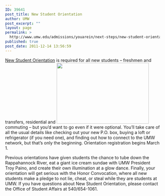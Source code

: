 ```yaml
---
ID: 39641
post_title: New Student Orientation
author: UMW
post_excerpt: ""
layout: page
permalink: >
  http://www.umw.edu/admissions/youarein/next-steps/new-student-orientation/
published: true
post_date: 2011-12-14 13:56:59
---
```

<a href="https://orientation.umw.edu/">New Student Orientation</a> is required for all new students – freshmen and transfers, residential and <a href="http://www.umw.edu/admissions/wp-content/uploads/sites/6/2019/11/Orientation-22.jpg"><img class="alignright size-medium wp-image-48718" src="http://www.umw.edu/admissions/wp-content/uploads/sites/6/2019/11/Orientation-22-300x198.jpg" alt="" width="300" height="198" /></a>commuting – but you’d want to go even if it were optional. You’ll take care of all the usual details like checking out your new P.O. box, buying a loft or refrigerator (if you need one), and finding out how to connect to the UMW network, but that’s only the beginning. Orientation registration begins March 1.

Previous orientations have given students the chance to tube down the Rappahannock River, eat a giant ice cream sundae with UMW President Troy Paino, and create their own illumination at a glow dance. Finally, your orientation will get serious with the Honor Convocation, where all new students make a pledge to not lie, cheat, or steal while they are students at UMW. If you have questions about New Student Orientation, please contact the Office of Student Affairs at 540/654-1061.